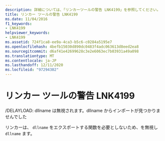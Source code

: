 ```yaml
---
description: 詳細については、「リンカーツールの警告 LNK4199」を参照してください。
title: リンカー ツールの警告 LNK4199
ms.date: 11/04/2016
f1_keywords:
- LNK4199
helpviewer_keywords:
- LNK4199
ms.assetid: 724f1ca8-ee9a-4ca3-b5c6-c0284a5195e7
ms.openlocfilehash: 4befb15030d890dc0483f4adc063613d8eed2ea8
ms.sourcegitcommit: d6af41e42699628c3e2e6063ec7b03931a49a098
ms.translationtype: MT
ms.contentlocale: ja-JP
ms.lasthandoff: 12/11/2020
ms.locfileid: "97294302"
---
```

# <a name="linker-tools-warning-lnk4199"></a>リンカー ツールの警告 LNK4199

/DELAYLOAD: dllname は無視されます。dllname からインポートが見つかりませんでした

リンカーは、 `dllname` をエクスポートする関数を必要としないため、を無視し `dllname` ます。
